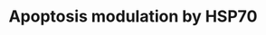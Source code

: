 ---
annotations:
- type: Pathway Ontology
  value: apoptotic cell death pathway
authors:
- I.Reyes
- MaintBot
- Khanspers
- PaoloRomano
- Jildau
- AlexanderPico
- Christine Chichester
- Lorasimons
- Egonw
- Eweitz
description: This pathway summarizes the various ways by which HSP70 proteins can
  inhibit apoptosis. This pathway was originally adapted from rat.  Proteins on this
  pathway have targeted assays available via the [https://assays.cancer.gov/available_assays?wp_id=WP384
  CPTAC Assay Portal]
last-edited: 2022-02-26
organisms:
- Homo sapiens
redirect_from:
- /index.php/Pathway:WP384
- /instance/WP384
schema-jsonld:
- '@context': https://schema.org/
  '@id': https://wikipathways.github.io/pathways/WP384.html
  '@type': Dataset
  creator:
    '@type': Organization
    name: WikiPathways
  description: This pathway summarizes the various ways by which HSP70 proteins can
    inhibit apoptosis. This pathway was originally adapted from rat.  Proteins on
    this pathway have targeted assays available via the [https://assays.cancer.gov/available_assays?wp_id=WP384
    CPTAC Assay Portal]
  keywords:
  - FAS
  - APAF1
  - CYCS
  - TNF
  - HSPA1A
  - MAPK10
  - CASP8
  - CASP2
  - NFKB1
  - MAP3K1
  - NF-kB Pathway
  - CASP6
  - BID
  - RIPK1
  - CASP3
  - CASP7
  - PDCD8
  - CASP9
  - FADD
  - TNFRSF1A
  - Apoptosis
  - FAS-Ligand
  license: CC0
  name: Apoptosis modulation by HSP70
seo: CreativeWork
title: Apoptosis modulation by HSP70
wpid: WP384
---